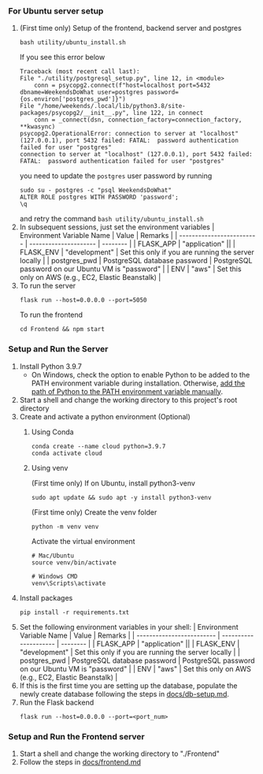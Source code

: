 ### For Ubuntu server setup

1. (First time only) Setup of the frontend, backend server and postgres
    ```
    bash utility/ubuntu_install.sh
    ```
    If you see this error below
    ```
    Traceback (most recent call last):
    File "./utility/postgresql_setup.py", line 12, in <module>
        conn = psycopg2.connect(f"host=localhost port=5432 dbname=WeekendsDoWhat user=postgres password={os.environ['postgres_pwd']}")
    File "/home/weekends/.local/lib/python3.8/site-packages/psycopg2/__init__.py", line 122, in connect
        conn = _connect(dsn, connection_factory=connection_factory, **kwasync)
    psycopg2.OperationalError: connection to server at "localhost" (127.0.0.1), port 5432 failed: FATAL:  password authentication failed for user "postgres"
    connection to server at "localhost" (127.0.0.1), port 5432 failed: FATAL:  password authentication failed for user "postgres"
    ```
    you need to update the `postgres` user password by running
    ```
    sudo su - postgres -c "psql WeekendsDoWhat"
    ALTER ROLE postgres WITH PASSWORD 'password';
    \q
    ```
    and retry the command `bash utility/ubuntu_install.sh`
1. In subsequent sessions, just set the environment variables
    | Environment Variable Name | Value                 | Remarks |
    | ------------------------- | --------------------- | -------- |
    | FLASK_APP                 | "application"         ||
    | FLASK_ENV                 | "development"           | Set this only if you are running the server locally |
    | postgres_pwd              | PostgreSQL database password  | PostgreSQL password on our Ubuntu VM is "password" |
    | ENV                       | "aws"     | Set this only on AWS (e.g., EC2, Elastic Beanstalk) |
1. To run the server
    ```
    flask run --host=0.0.0.0 --port=5050
    ```
    To run the frontend
    ```
    cd Frontend && npm start
    ```

### Setup and Run the Server
1. Install Python 3.9.7
    - On Windows, check the option to enable Python to be added to the PATH environment variable during installation. Otherwise, [add the path of Python to the PATH environment variable manually](https://www.architectryan.com/2018/08/31/how-to-change-environment-variables-on-windows-10/).
1. Start a shell and change the working directory to this project's root directory
1. Create and activate a python environment (Optional)
    1. Using Conda
        ```
        conda create --name cloud python=3.9.7
        conda activate cloud
        ```
    1. Using venv

        (First time only) If on Ubuntu, install python3-venv
        ```
        sudo apt update && sudo apt -y install python3-venv
        ```
        (First time only) Create the venv folder
        ```
        python -m venv venv
        ```
        Activate the virtual environment
        ```
        # Mac/Ubuntu
        source venv/bin/activate

        # Windows CMD
        venv\Scripts\activate
        ```
1. Install packages
    ```
    pip install -r requirements.txt
    ```
1. Set the following environment variables in your shell:
    | Environment Variable Name | Value                 | Remarks |
    | ------------------------- | --------------------- | -------- |
    | FLASK_APP                 | "application"         ||
    | FLASK_ENV                 | "development"           | Set this only if you are running the server locally |
    | postgres_pwd              | PostgreSQL database password  | PostgreSQL password on our Ubuntu VM is "password" |
    | ENV                       | "aws"     | Set this only on AWS (e.g., EC2, Elastic Beanstalk) |
1. If this is the first time you are setting up the database, populate the newly create database following the steps in [docs/db-setup.md](docs/db-setup.md).
1. Run the Flask backend
    ```
    flask run --host=0.0.0.0 --port=<port_num>
    ```

### Setup and Run the Frontend server
1. Start a shell and change the working directory to "./Frontend"
1. Follow the steps in [docs/frontend.md](docs/frontend.md)
